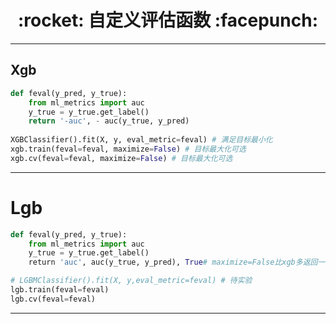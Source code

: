 <h1 align = "center">:rocket: 自定义评估函数 :facepunch:</h1>

---
## Xgb

```python
def feval(y_pred, y_true):
    from ml_metrics import auc
    y_true = y_true.get_label()
    return '-auc', - auc(y_true, y_pred)
    
XGBClassifier().fit(X, y, eval_metric=feval) # 满足目标最小化
xgb.train(feval=feval, maximize=False) # 目标最大化可选
xgb.cv(feval=feval, maximize=False) # 目标最大化可选
```
---
# Lgb
```python
def feval(y_pred, y_true):
    from ml_metrics import auc
    y_true = y_true.get_label()
    return 'auc', auc(y_true, y_pred), True# maximize=False比xgb多返回一项

# LGBMClassifier().fit(X, y,eval_metric=feval) # 待实验
lgb.train(feval=feval)
lgb.cv(feval=feval)
```
---
